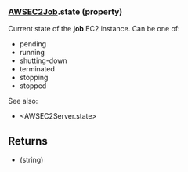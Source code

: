 ### [AWSEC2Job](AWSEC2Job.md).state (property)




Current state of the **job** EC2 instance.  Can be one of:
* pending
* running
* shutting-down
* terminated
* stopping
* stopped

See also:
* &lt;AWSEC2Server.state&gt;

Returns
-----------
* (string)

